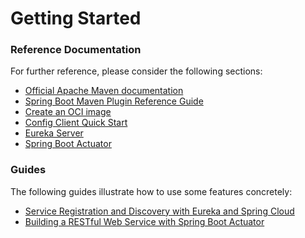# Getting Started

### Reference Documentation
For further reference, please consider the following sections:

* [Official Apache Maven documentation](https://maven.apache.org/guides/index.html)
* [Spring Boot Maven Plugin Reference Guide](https://docs.spring.io/spring-boot/docs/3.2.2/maven-plugin/reference/html/)
* [Create an OCI image](https://docs.spring.io/spring-boot/docs/3.2.2/maven-plugin/reference/html/#build-image)
* [Config Client Quick Start](https://docs.spring.io/spring-cloud-config/docs/current/reference/html/#_client_side_usage)
* [Eureka Server](https://docs.spring.io/spring-cloud-netflix/docs/current/reference/html/#spring-cloud-eureka-server)
* [Spring Boot Actuator](https://docs.spring.io/spring-boot/docs/3.2.2/reference/htmlsingle/index.html#actuator)

### Guides
The following guides illustrate how to use some features concretely:

* [Service Registration and Discovery with Eureka and Spring Cloud](https://spring.io/guides/gs/service-registration-and-discovery/)
* [Building a RESTful Web Service with Spring Boot Actuator](https://spring.io/guides/gs/actuator-service/)

